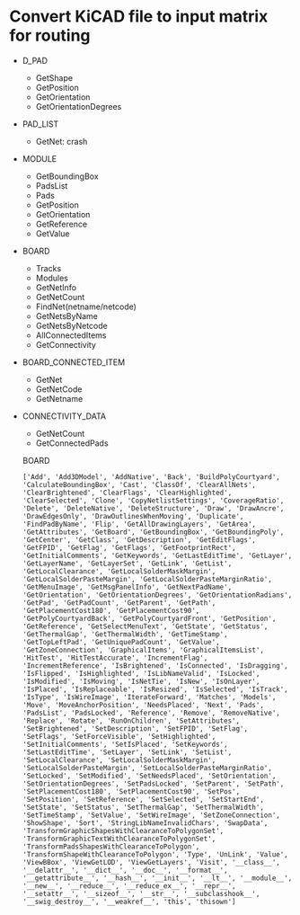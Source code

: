 
# Convert KiCAD file to input matrix for routing


- D_PAD
  - GetShape
  - GetPosition
  - GetOrientation
  - GetOrientationDegrees
- PAD_LIST
  - GetNet: crash
- MODULE
  - GetBoundingBox
  - PadsList
  - Pads
  - GetPosition
  - GetOrientation
  - GetReference
  - GetValue
- BOARD
  - Tracks
  - Modules
  - GetNetInfo
  - GetNetCount
  - FindNet(netname/netcode)
  - GetNetsByName
  - GetNetsByNetcode
  - AllConnectedItems
  - GetConnectivity

- BOARD_CONNECTED_ITEM
  - GetNet
  - GetNetCode
  - GetNetname
- CONNECTIVITY_DATA
  - GetNetCount
  - GetConnectedPads


  BOARD

  ```
  ['Add', 'Add3DModel', 'AddNative', 'Back', 'BuildPolyCourtyard', 'CalculateBoundingBox', 'Cast', 'ClassOf', 'ClearAllNets', 'ClearBrightened', 'ClearFlags', 'ClearHighlighted', 'ClearSelected', 'Clone', 'CopyNetlistSettings', 'CoverageRatio', 'Delete', 'DeleteNative', 'DeleteStructure', 'Draw', 'DrawAncre', 'DrawEdgesOnly', 'DrawOutlinesWhenMoving', 'Duplicate', 'FindPadByName', 'Flip', 'GetAllDrawingLayers', 'GetArea', 'GetAttributes', 'GetBoard', 'GetBoundingBox', 'GetBoundingPoly', 'GetCenter', 'GetClass', 'GetDescription', 'GetEditFlags', 'GetFPID', 'GetFlag', 'GetFlags', 'GetFootprintRect', 'GetInitialComments', 'GetKeywords', 'GetLastEditTime', 'GetLayer', 'GetLayerName', 'GetLayerSet', 'GetLink', 'GetList', 'GetLocalClearance', 'GetLocalSolderMaskMargin', 'GetLocalSolderPasteMargin', 'GetLocalSolderPasteMarginRatio', 'GetMenuImage', 'GetMsgPanelInfo', 'GetNextPadName', 'GetOrientation', 'GetOrientationDegrees', 'GetOrientationRadians', 'GetPad', 'GetPadCount', 'GetParent', 'GetPath', 'GetPlacementCost180', 'GetPlacementCost90', 'GetPolyCourtyardBack', 'GetPolyCourtyardFront', 'GetPosition', 'GetReference', 'GetSelectMenuText', 'GetState', 'GetStatus', 'GetThermalGap', 'GetThermalWidth', 'GetTimeStamp', 'GetTopLeftPad', 'GetUniquePadCount', 'GetValue', 'GetZoneConnection', 'GraphicalItems', 'GraphicalItemsList', 'HitTest', 'HitTestAccurate', 'IncrementFlag', 'IncrementReference', 'IsBrightened', 'IsConnected', 'IsDragging', 'IsFlipped', 'IsHighlighted', 'IsLibNameValid', 'IsLocked', 'IsModified', 'IsMoving', 'IsNetTie', 'IsNew', 'IsOnLayer', 'IsPlaced', 'IsReplaceable', 'IsResized', 'IsSelected', 'IsTrack', 'IsType', 'IsWireImage', 'IterateForward', 'Matches', 'Models', 'Move', 'MoveAnchorPosition', 'NeedsPlaced', 'Next', 'Pads', 'PadsList', 'PadsLocked', 'Reference', 'Remove', 'RemoveNative', 'Replace', 'Rotate', 'RunOnChildren', 'SetAttributes', 'SetBrightened', 'SetDescription', 'SetFPID', 'SetFlag', 'SetFlags', 'SetForceVisible', 'SetHighlighted', 'SetInitialComments', 'SetIsPlaced', 'SetKeywords', 'SetLastEditTime', 'SetLayer', 'SetLink', 'SetList', 'SetLocalClearance', 'SetLocalSolderMaskMargin', 'SetLocalSolderPasteMargin', 'SetLocalSolderPasteMarginRatio', 'SetLocked', 'SetModified', 'SetNeedsPlaced', 'SetOrientation', 'SetOrientationDegrees', 'SetPadsLocked', 'SetParent', 'SetPath', 'SetPlacementCost180', 'SetPlacementCost90', 'SetPos', 'SetPosition', 'SetReference', 'SetSelected', 'SetStartEnd', 'SetState', 'SetStatus', 'SetThermalGap', 'SetThermalWidth', 'SetTimeStamp', 'SetValue', 'SetWireImage', 'SetZoneConnection', 'ShowShape', 'Sort', 'StringLibNameInvalidChars', 'SwapData', 'TransformGraphicShapesWithClearanceToPolygonSet', 'TransformGraphicTextWithClearanceToPolygonSet', 'TransformPadsShapesWithClearanceToPolygon', 'TransformShapeWithClearanceToPolygon', 'Type', 'UnLink', 'Value', 'ViewBBox', 'ViewGetLOD', 'ViewGetLayers', 'Visit', '__class__', '__delattr__', '__dict__', '__doc__', '__format__', '__getattribute__', '__hash__', '__init__', '__lt__', '__module__', '__new__', '__reduce__', '__reduce_ex__', '__repr__', '__setattr__', '__sizeof__', '__str__', '__subclasshook__', '__swig_destroy__', '__weakref__', 'this', 'thisown']
  ```